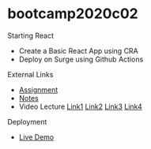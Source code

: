 # bootcamp2020c02
Starting React
* Create a Basic React App using CRA
* Deploy on Surge using Github Actions

External Links
* [Assignment](https://github.com/panacloud/Base-React-App)
* [Notes](https://docs.google.com/document/d/13GYhCj3Ts8fWQfj35s6Xz9YZ3WhtK0iqugdnFkrtxwQ/edit)
* Video Lecture [Link1](https://www.youtube.com/watch?v=G25BM3nPk3s&ab_channel=PanacloudServerlessSaaSTraining) [Link2](https://www.facebook.com/piaic.main/videos/171414181071868/?fref=mentions) [Link3](https://www.youtube.com/watch?v=mEFq3YGiauM&ab_channel=PanacloudServerlessSaaSTraininginUrdu) [Link4](https://www.facebook.com/piaic.main/videos/171837241029562/)

Deployment
* [Live Demo](http://hassanalikhan-bc2020c02.surge.sh/)
